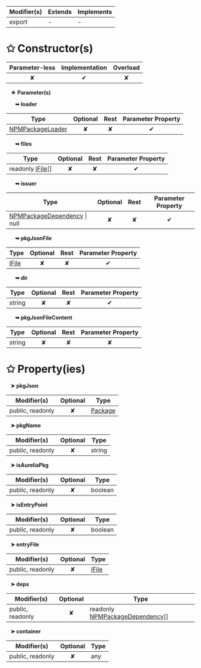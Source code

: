 | Modifier(s)                            | Extends                      | Implements                                    |
|----------------------------------------|------------------------------|-----------------------------------------------|
| export | - | - |

# &#10025; Constructor(s)

| Parameter-less                         | Implementation                          | Overload                          |
|:--------------------------------------:|:---------------------------------------:|:---------------------------------:|
| ✘ | ✔ | ✘ |

&nbsp;&nbsp; **&#9733; Parameter(s)**

&nbsp;&nbsp;&nbsp;&nbsp;&nbsp; **&#10149; loader**

| Type                        | Optional                           | Rest                          | Parameter Property                          |
|-----------------------------|:----------------------------------:|:-----------------------------:|:-------------------------------------------:|
| [NPMPackageLoader](https://shahabganji.gitbook.io/sample/aot/system/class/npm-package-loader/npmpackageloader) | ✘  | ✘ | ✔ |

&nbsp;&nbsp;&nbsp;&nbsp;&nbsp; **&#10149; files**

| Type                        | Optional                           | Rest                          | Parameter Property                          |
|-----------------------------|:----------------------------------:|:-----------------------------:|:-------------------------------------------:|
| readonly [IFile](https://shahabganji.gitbook.io/sample/aot/system/interface/interfaces/ifile)[] | ✘  | ✘ | ✔ |

&nbsp;&nbsp;&nbsp;&nbsp;&nbsp; **&#10149; issuer**

| Type                        | Optional                           | Rest                          | Parameter Property                          |
|-----------------------------|:----------------------------------:|:-----------------------------:|:-------------------------------------------:|
| [NPMPackageDependency](https://shahabganji.gitbook.io/sample/aot/system/class/npm-package-loader/npmpackagedependency) &#124; null | ✘  | ✘ | ✔ |

&nbsp;&nbsp;&nbsp;&nbsp;&nbsp; **&#10149; pkgJsonFile**

| Type                        | Optional                           | Rest                          | Parameter Property                          |
|-----------------------------|:----------------------------------:|:-----------------------------:|:-------------------------------------------:|
| [IFile](https://shahabganji.gitbook.io/sample/aot/system/interface/interfaces/ifile) | ✘  | ✘ | ✔ |

&nbsp;&nbsp;&nbsp;&nbsp;&nbsp; **&#10149; dir**

| Type                        | Optional                           | Rest                          | Parameter Property                          |
|-----------------------------|:----------------------------------:|:-----------------------------:|:-------------------------------------------:|
| string | ✘  | ✘ | ✔ |

&nbsp;&nbsp;&nbsp;&nbsp;&nbsp; **&#10149; pkgJsonFileContent**

| Type                        | Optional                           | Rest                          | Parameter Property                          |
|-----------------------------|:----------------------------------:|:-----------------------------:|:-------------------------------------------:|
| string | ✘  | ✘ | ✘ |

# &#10025; Property(ies)

&nbsp;&nbsp; **&#10148; pkgJson**

| Modifier(s)                               | Optional                           | Type                         |
|-------------------------------------------|:----------------------------------:|------------------------------|
| public, readonly | ✘ | [Package](https://shahabganji.gitbook.io/sample/aot/system/interface/package-types/package) |

&nbsp;&nbsp; **&#10148; pkgName**

| Modifier(s)                               | Optional                           | Type                         |
|-------------------------------------------|:----------------------------------:|------------------------------|
| public, readonly | ✘ | string |

&nbsp;&nbsp; **&#10148; isAureliaPkg**

| Modifier(s)                               | Optional                           | Type                         |
|-------------------------------------------|:----------------------------------:|------------------------------|
| public, readonly | ✘ | boolean |

&nbsp;&nbsp; **&#10148; isEntryPoint**

| Modifier(s)                               | Optional                           | Type                         |
|-------------------------------------------|:----------------------------------:|------------------------------|
| public, readonly | ✘ | boolean |

&nbsp;&nbsp; **&#10148; entryFile**

| Modifier(s)                               | Optional                           | Type                         |
|-------------------------------------------|:----------------------------------:|------------------------------|
| public, readonly | ✘ | [IFile](https://shahabganji.gitbook.io/sample/aot/system/interface/interfaces/ifile) |

&nbsp;&nbsp; **&#10148; deps**

| Modifier(s)                               | Optional                           | Type                         |
|-------------------------------------------|:----------------------------------:|------------------------------|
| public, readonly | ✘ | readonly [NPMPackageDependency](https://shahabganji.gitbook.io/sample/aot/system/class/npm-package-loader/npmpackagedependency)[] |

&nbsp;&nbsp; **&#10148; container**

| Modifier(s)                               | Optional                           | Type                         |
|-------------------------------------------|:----------------------------------:|------------------------------|
| public, readonly | ✘ | any |